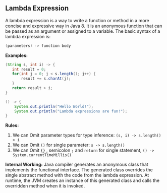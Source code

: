 ## Lambda Expression
A lambda expression is a way to write a function or method in a more concise and expressive way in Java 8. It is an anonymous function that can be passed as an argument or assigned to a variable. The basic syntax of a lambda expression is: 
```java
(parameters) -> function body
```

**Examples:**
```java 
(String s, int i) -> {
   int result = 0;
   for(int j = 0; j < s.length(); j++) {
       result += s.charAt(j);
   }
   return result > i;
}
```

```java 
() -> {
    System.out.println("Hello World!");
    System.out.println("Lambda expressions are fun!");
}

```

**Rules:**
1. We can Omit parameter types for type inference: `(s, i) -> s.length() > i`
2. We can Omit `()` for single parameter: `s -> s.length()`
3. We can Omit `{}` , semicolon `;` and `return` for single statement, `() -> System.currentTimeMillis()` 

**Internal Working:**
Java compiler generates an anonymous class that implements the functional interface. The generated class overrides the single abstract method with the code from the lambda expression. At runtime, the JVM creates an instance of this generated class and calls the overridden method when it is invoked. 


